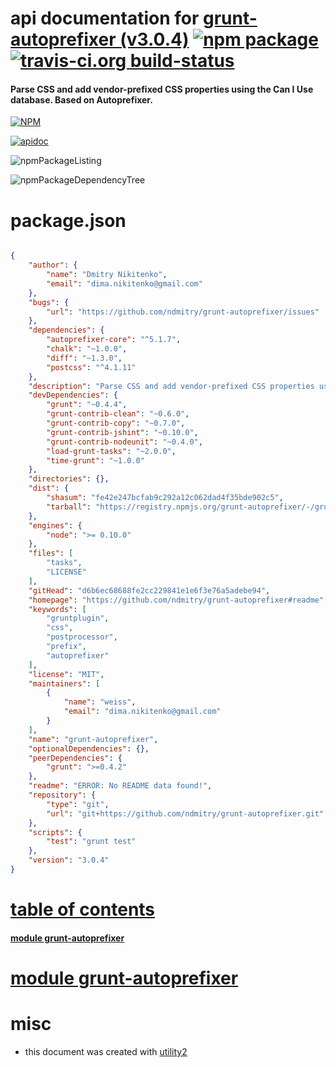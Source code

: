 # api documentation for  [grunt-autoprefixer (v3.0.4)](https://github.com/ndmitry/grunt-autoprefixer#readme)  [![npm package](https://img.shields.io/npm/v/npmdoc-grunt-autoprefixer.svg?style=flat-square)](https://www.npmjs.org/package/npmdoc-grunt-autoprefixer) [![travis-ci.org build-status](https://api.travis-ci.org/npmdoc/node-npmdoc-grunt-autoprefixer.svg)](https://travis-ci.org/npmdoc/node-npmdoc-grunt-autoprefixer)
#### Parse CSS and add vendor-prefixed CSS properties using the Can I Use database. Based on Autoprefixer.

[![NPM](https://nodei.co/npm/grunt-autoprefixer.png?downloads=true)](https://www.npmjs.com/package/grunt-autoprefixer)

[![apidoc](https://npmdoc.github.io/node-npmdoc-grunt-autoprefixer/build/screenCapture.buildNpmdoc.browser._2Fhome_2Ftravis_2Fbuild_2Fnpmdoc_2Fnode-npmdoc-grunt-autoprefixer_2Ftmp_2Fbuild_2Fapidoc.html.png)](https://npmdoc.github.io/node-npmdoc-grunt-autoprefixer/build..beta..travis-ci.org/apidoc.html)

![npmPackageListing](https://npmdoc.github.io/node-npmdoc-grunt-autoprefixer/build/screenCapture.npmPackageListing.svg)

![npmPackageDependencyTree](https://npmdoc.github.io/node-npmdoc-grunt-autoprefixer/build/screenCapture.npmPackageDependencyTree.svg)



# package.json

```json

{
    "author": {
        "name": "Dmitry Nikitenko",
        "email": "dima.nikitenko@gmail.com"
    },
    "bugs": {
        "url": "https://github.com/ndmitry/grunt-autoprefixer/issues"
    },
    "dependencies": {
        "autoprefixer-core": "^5.1.7",
        "chalk": "~1.0.0",
        "diff": "~1.3.0",
        "postcss": "^4.1.11"
    },
    "description": "Parse CSS and add vendor-prefixed CSS properties using the Can I Use database. Based on Autoprefixer.",
    "devDependencies": {
        "grunt": "~0.4.4",
        "grunt-contrib-clean": "~0.6.0",
        "grunt-contrib-copy": "~0.7.0",
        "grunt-contrib-jshint": "~0.10.0",
        "grunt-contrib-nodeunit": "~0.4.0",
        "load-grunt-tasks": "~2.0.0",
        "time-grunt": "~1.0.0"
    },
    "directories": {},
    "dist": {
        "shasum": "fe42e247bcfab9c292a12c062dad4f35bde902c5",
        "tarball": "https://registry.npmjs.org/grunt-autoprefixer/-/grunt-autoprefixer-3.0.4.tgz"
    },
    "engines": {
        "node": ">= 0.10.0"
    },
    "files": [
        "tasks",
        "LICENSE"
    ],
    "gitHead": "d6b6ec68688fe2cc229841e1e6f3e76a5adebe94",
    "homepage": "https://github.com/ndmitry/grunt-autoprefixer#readme",
    "keywords": [
        "gruntplugin",
        "css",
        "postprocessor",
        "prefix",
        "autoprefixer"
    ],
    "license": "MIT",
    "maintainers": [
        {
            "name": "weiss",
            "email": "dima.nikitenko@gmail.com"
        }
    ],
    "name": "grunt-autoprefixer",
    "optionalDependencies": {},
    "peerDependencies": {
        "grunt": ">=0.4.2"
    },
    "readme": "ERROR: No README data found!",
    "repository": {
        "type": "git",
        "url": "git+https://github.com/ndmitry/grunt-autoprefixer.git"
    },
    "scripts": {
        "test": "grunt test"
    },
    "version": "3.0.4"
}
```



# <a name="apidoc.tableOfContents"></a>[table of contents](#apidoc.tableOfContents)

#### [module grunt-autoprefixer](#apidoc.module.grunt-autoprefixer)



# <a name="apidoc.module.grunt-autoprefixer"></a>[module grunt-autoprefixer](#apidoc.module.grunt-autoprefixer)



# misc
- this document was created with [utility2](https://github.com/kaizhu256/node-utility2)
